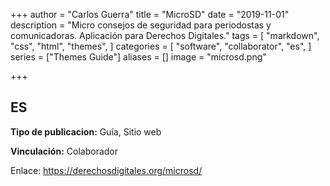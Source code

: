 +++
author = "Carlos Guerra"
title = "MicroSD"
date = "2019-11-01"
description = "Micro consejos de seguridad para periodostas y comunicadoras. Aplicación para Derechos Digitales."
tags = [
    "markdown",
    "css",
    "html",
    "themes",
]
categories = [
    "software",
    "collaborator",
    "es",
]
series = ["Themes Guide"]
aliases = []
image = "microsd.png"

+++

## ES
**Tipo de publicacion:** Guía, Sitio web

**Vinculación:** Colaborador

Enlace: <a href="https://derechosdigitales.org/microsd/" target="_blank">https://derechosdigitales.org/microsd/</a>

